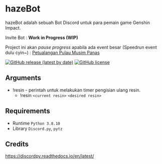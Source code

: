 # hazeBot
hazeBot adalah sebuah Bot Discord untuk para pemain game Genshin Impact.

Invite Bot : **Work in Progress (WIP)**

Project ini akan *pause progress* apabila ada event besar (Speedrun event dulu cyin~) : [Petualangan Pulau Musim Panas](https://www.hoyolab.com/genshin/article/418357)

[![GitHub release (latest by date)](https://img.shields.io/github/v/release/hazekezia/hazebot_DiscordBot)](https://github.com/hazekezia/hazebot_DiscordBot/releases/)
[![GitHub license](https://img.shields.io/github/license/hazekezia/hazebot_DiscordBot?style=flat)](https://github.com/hazekezia/hazebot_DiscordBot)

## Arguments 
- !resin - perintah untuk melakukan timer pengisian ulang resin.
  - !resin `<current resin>` `<desired resin>`

## Requirements
- Runtime `Python 3.8.10`
- Library `Discord.py`, `pytz`

## Credits
https://discordpy.readthedocs.io/en/latest/
